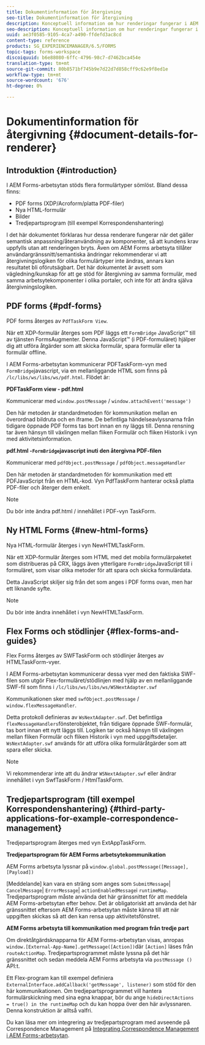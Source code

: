 ```yaml
---
title: Dokumentinformation för återgivning
seo-title: Dokumentinformation för återgivning
description: Konceptuell information om hur renderingar fungerar i AEM Forms arbetsyta för att återge de olika formulär och filtyper som stöds.
seo-description: Konceptuell information om hur renderingar fungerar i AEM Forms arbetsyta för att återge de olika formulär och filtyper som stöds.
uuid: ae3f0585-9105-4ca7-a490-ffdefd3ac8cd
content-type: reference
products: SG_EXPERIENCEMANAGER/6.5/FORMS
topic-tags: forms-workspace
discoiquuid: b6e88080-6ffc-4796-98c7-d7462bca454e
translation-type: tm+mt
source-git-commit: 80b8571bf745b9e7d22d7d858cff9c62e9f8ed1e
workflow-type: tm+mt
source-wordcount: '676'
ht-degree: 0%

---
```



# Dokumentinformation för återgivning {#document-details-for-renderer}

## Introduktion {#introduction}

I AEM Forms-arbetsytan stöds flera formulärtyper sömlöst. Bland dessa finns:

* PDF forms (XDP/Acroform/platta PDF-filer)
* Nya HTML-formulär
* Bilder
* Tredjepartsprogram (till exempel Korrespondenshantering)

I det här dokumentet förklaras hur dessa renderare fungerar när det gäller semantisk anpassning/återanvändning av komponenter, så att kundens krav uppfylls utan att renderingen bryts. Även om AEM Forms arbetsyta tillåter användargränssnitt/semantiska ändringar rekommenderar vi att återgivningslogiken för olika formulärtyper inte ändras, annars kan resultatet bli oförutsägbart. Det här dokumentet är avsett som vägledning/kunskap för att ge stöd för återgivning av samma formulär, med samma arbetsytekomponenter i olika portaler, och inte för att ändra själva återgivningslogiken.

## PDF forms {#pdf-forms}

PDF forms återges av `PdfTaskForm View`.

När ett XDP-formulär återges som PDF läggs ett `FormBridge` JavaScript™ till av tjänsten FormsAugmenter. Denna JavaScript™ (i PDF-formuläret) hjälper dig att utföra åtgärder som att skicka formulär, spara formulär eller ta formulär offline.

I AEM Forms-arbetsytan kommunicerar PDFTaskForm-vyn med `FormBridge`javascript, via en mellanliggande HTML som finns på `/lc/libs/ws/libs/ws/pdf.html`. Flödet är:

**PDFTaskForm view - pdf.html**

Kommunicerar med `window.postMessage` / `window.attachEvent('message')`

Den här metoden är standardmetoden för kommunikation mellan en överordnad bildruta och en iframe. De befintliga händelseavlyssnarna från tidigare öppnade PDF forms tas bort innan en ny läggs till. Denna rensning tar även hänsyn till växlingen mellan fliken Formulär och fliken Historik i vyn med aktivitetsinformation.

**pdf.html -`FormBridge`javascript inuti den återgivna PDF-filen**

Kommunicerar med `pdfObject.postMessage` / `pdfObject.messageHandler`

Den här metoden är standardmetoden för kommunikation med ett PDFJavaScript från en HTML-kod. Vyn PdfTaskForm hanterar också platta PDF-filer och återger dem enkelt.

>[!NOTE]
>
>Du bör inte ändra pdf.html / innehållet i PDF-vyn TaskForm.

## Ny HTML Forms {#new-html-forms}

Nya HTML-formulär återges i vyn NewHTMLTaskForm.

När ett XDP-formulär återges som HTML med det mobila formulärpaketet som distribueras på CRX, läggs även ytterligare `FormBridge`JavaScript till i formuläret, som visar olika metoder för att spara och skicka formulärdata.

Detta JavaScript skiljer sig från det som anges i PDF forms ovan, men har ett liknande syfte.

>[!NOTE]
>
>Du bör inte ändra innehållet i vyn NewHTMLTaskForm.

## Flex Forms och stödlinjer {#flex-forms-and-guides}

Flex Forms återges av SWFTaskForm och stödlinjer återges av HTMLTaskForm-vyer.

I AEM Forms-arbetsytan kommunicerar dessa vyer med den faktiska SWF-filen som utgör Flex-formuläret/stödlinjen med hjälp av en mellanliggande SWF-fil som finns i `/lc/libs/ws/libs/ws/WSNextAdapter.swf`

Kommunikationen sker med `swfObject.postMessage` / `window.flexMessageHandler`.

Detta protokoll definieras av `WsNextAdapter.swf`. Det befintliga `flexMessageHandlers`fönsterobjektet, från tidigare öppnade SWF-formulär, tas bort innan ett nytt läggs till. Logiken tar också hänsyn till växlingen mellan fliken Formulär och fliken Historik i vyn med uppgiftsdetaljer. `WsNextAdapter.swf` används för att utföra olika formuläråtgärder som att spara eller skicka.

>[!NOTE]
>
>Vi rekommenderar inte att du ändrar `WSNextAdapter.swf` eller ändrar innehållet i vyn SwfTaskForm / HtmlTaskForm.

## Tredjepartsprogram (till exempel Korrespondenshantering) {#third-party-applications-for-example-correspondence-management}

Tredjepartsprogram återges med vyn ExtAppTaskForm.

**Tredjepartsprogram för AEM Forms arbetsytekommunikation**

AEM Forms arbetsyta lyssnar på `window.global.postMessage([Message],[Payload])`

[Meddelande] kan vara en sträng som anges som `SubmitMessage`| `CancelMessage`| `ErrorMessage`| `actionEnabledMessage`i `runtimeMap`. Tredjepartsprogram måste använda det här gränssnittet för att meddela AEM Forms-arbetsytan efter behov. Det är obligatoriskt att använda det här gränssnittet eftersom AEM Forms-arbetsytan måste känna till att när uppgiften skickas så att den kan rensa upp aktivitetsfönstret.

**AEM Forms arbetsyta till kommunikation med program från tredje part**

Om direktåtgärdsknapparna för AEM Forms-arbetsytan visas, anropas `window.[External-App-Name].getMessage([Action])`där `[Action]` läses från `routeActionMap`. Tredjepartsprogrammet måste lyssna på det här gränssnittet och sedan meddela AEM Forms arbetsyta via `postMessage ()` API:t.

Ett Flex-program kan till exempel definiera `ExternalInterface.addCallback('getMessage', listener)` som stöd för den här kommunikationen. Om tredjepartsprogrammet vill hantera formulärskickning med sina egna knappar, bör du ange `hideDirectActions = true() in the runtimeMap` och du kan hoppa över den här avlyssnaren. Denna konstruktion är alltså valfri.

Du kan läsa mer om integrering av tredjepartsprogram med avseende på Correspondence Management på [Integrating Correspondence Management i AEM Forms-arbetsytan](/help/forms/using/integrating-correspondence-management-html-workspace.md).

